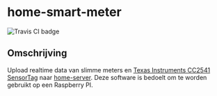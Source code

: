# home-smart-meter

<img src="https://travis-ci.org/bassages/home-sensors.svg?branch=master" alt="Travis CI badge">

## Omschrijving
Upload realtime data van slimme meters en [Texas Instruments CC2541 SensorTag](http://processors.wiki.ti.com/index.php/CC2541_SensorTag) naar [home-server](https://github.com/bassages/home-server).
Deze software is bedoelt om te worden gebruikt op een Raspberry PI.
